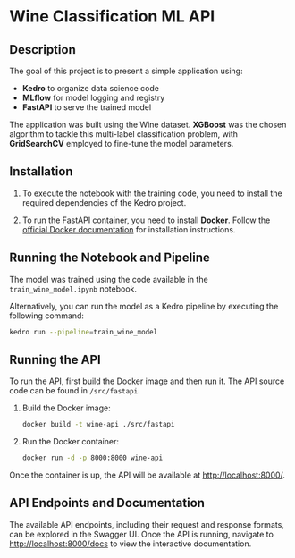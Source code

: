 # Wine Classification ML API

## Description

The goal of this project is to present a simple application using:

- **Kedro** to organize data science code
- **MLflow** for model logging and registry
- **FastAPI** to serve the trained model

The application was built using the Wine dataset. **XGBoost** was the chosen algorithm to tackle this multi-label classification problem, with **GridSearchCV** employed to fine-tune the model parameters.

## Installation

1. To execute the notebook with the training code, you need to install the required dependencies of the Kedro project. 

2. To run the FastAPI container, you need to install **Docker**. Follow the [official Docker documentation](https://docs.docker.com/get-docker/) for installation instructions.

## Running the Notebook and Pipeline

The model was trained using the code available in the `train_wine_model.ipynb` notebook.

Alternatively, you can run the model as a Kedro pipeline by executing the following command:

```bash
kedro run --pipeline=train_wine_model
```

## Running the API

To run the API, first build the Docker image and then run it. The API source code can be found in `/src/fastapi`.

1. Build the Docker image:

    ```bash
    docker build -t wine-api ./src/fastapi
    ```

2. Run the Docker container:

    ```bash
    docker run -d -p 8000:8000 wine-api
    ```

Once the container is up, the API will be available at [http://localhost:8000/](http://localhost:8000/).

## API Endpoints and Documentation

The available API endpoints, including their request and response formats, can be explored in the Swagger UI. Once the API is running, navigate to [http://localhost:8000/docs](http://localhost:8000/docs) to view the interactive documentation.
